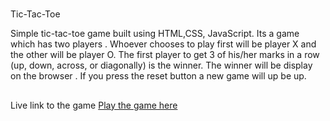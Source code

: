 #
Tic-Tac-Toe

Simple tic-tac-toe game built using HTML,CSS, JavaScript.
Its a game which has two players .
Whoever chooses to play first will be player X and the other will be player O.
The first player to get 3 of his/her marks in a row (up, down, across, or diagonally) is the winner.
The winner will be display on the browser .
If you press the reset button a new game will up be up.






##
Live link to the game 
[Play the game here](http://kavithachunduri.github.io/kavithachunduri.github.io/TICTACTOE/)






